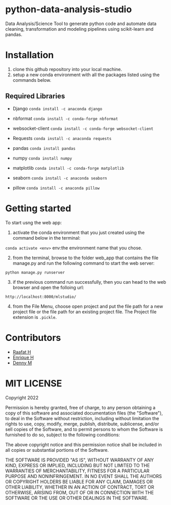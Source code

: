 # python-data-analysis-studio
Data Analysis/Science Tool to generate python code and automate data cleaning, transformation and modeling pipelines using scikit-learn and pandas.

# Installation
1. clone this github repository into your local machine.
2. setup a new conda environment with all the packages listed using the commands below.

## Required Libraries
- Django
``` conda install -c anaconda django ```

- nbformat 
``` conda install -c conda-forge nbformat ```

- websocket-client
``` conda install -c conda-forge websocket-client ```

- Requests
```conda install -c anaconda requests ```

- pandas
```conda install pandas ```

- numpy
``` conda install numpy ```

- matplotlib
``` conda install -c conda-forge matplotlib ```

- seaborn
``` conda install -c anaconda seaborn ```

- pillow 
```conda install -c anaconda pillow ```



# Getting started
To start usng the web app:
1. activate the conda environment that you just created using the command below in the terminal:

```conda activate <env>``` env:the environment name that you chose.

2. from the terminal,  browse to the folder web_app that contains the file manage.py and run the following command to start the web server:

```python manage.py runserver```

3. if the previous command run successfully, then you can head to the web browser and open the folloing url:

```http://localhost:8000/mlstudio/```

4. from the File Menu, choose open project and put the file path for a new project file or the file path for an existing project file. The Project file extension is ```.pickle```. 

# Contributors
- [Raafat H](https://github.com/raafat-hantoush)
- [Enrique H](https://github.com/NHer0)
- [Denny M](https://github.com/Denny-Meyer)

# MIT LICENSE

Copyright 2022 

Permission is hereby granted, free of charge, to any person obtaining a copy of this software and associated documentation files (the "Software"), to deal in the Software without restriction, including without limitation the rights to use, copy, modify, merge, publish, distribute, sublicense, and/or sell copies of the Software, and to permit persons to whom the Software is furnished to do so, subject to the following conditions:

The above copyright notice and this permission notice shall be included in all copies or substantial portions of the Software.

THE SOFTWARE IS PROVIDED "AS IS", WITHOUT WARRANTY OF ANY KIND, EXPRESS OR IMPLIED, INCLUDING BUT NOT LIMITED TO THE WARRANTIES OF MERCHANTABILITY, FITNESS FOR A PARTICULAR PURPOSE AND NONINFRINGEMENT. IN NO EVENT SHALL THE AUTHORS OR COPYRIGHT HOLDERS BE LIABLE FOR ANY CLAIM, DAMAGES OR OTHER LIABILITY, WHETHER IN AN ACTION OF CONTRACT, TORT OR OTHERWISE, ARISING FROM, OUT OF OR IN CONNECTION WITH THE SOFTWARE OR THE USE OR OTHER DEALINGS IN THE SOFTWARE.

